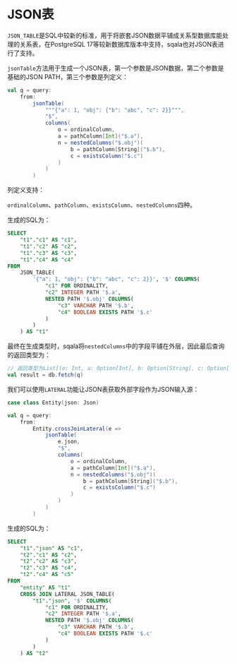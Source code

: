# JSON表

`JSON_TABLE`是SQL中较新的标准，用于将嵌套JSON数据平铺成关系型数据库能处理的关系表，在PostgreSQL 17等较新数据库版本中支持，sqala也对JSON表进行了支持。

`jsonTable`方法用于生成一个JSON表，第一个参数是JSON数据，第二个参数是基础的JSON PATH，第三个参数是列定义：

```scala
val q = query:
    from:
        jsonTable(
            """{"a": 1, "obj": {"b": "abc", "c": 2}}""",
            "$",
            columns(
                o = ordinalColumn,
                a = pathColumn[Int]("$.a"),
                n = nestedColumns("$.obj")(
                    b = pathColumn[String]("$.b"),
                    c = existsColumn("$.c")
                )
            )
        )
```

列定义支持：

`ordinalColumn`、`pathColumn`、`existsColumn`、`nestedColumns`四种。

生成的SQL为：

```sql
SELECT
    "t1"."c1" AS "c1",
    "t1"."c2" AS "c2",
    "t1"."c3" AS "c3",
    "t1"."c4" AS "c4"
FROM
    JSON_TABLE(
        '{"a": 1, "obj": {"b": "abc", "c": 2}}', '$' COLUMNS(
            "c1" FOR ORDINALITY,
            "c2" INTEGER PATH '$.a',
            NESTED PATH '$.obj' COLUMNS(
                "c3" VARCHAR PATH '$.b',
                "c4" BOOLEAN EXISTS PATH '$.c'
            )
        )
    ) AS "t1"
```

最终在生成类型时，sqala将`nestedColumns`中的字段平铺在外层，因此最后查询的返回类型为：

```scala
// 返回类型为List[(o: Int, a: Option[Int], b: Option[String], c: Option[Boolean])]
val result = db.fetch(q)
```

我们可以使用`LATERAL`功能让JSON表获取外部字段作为JSON输入源：

```scala
case class Entity(json: Json)

val q = query:
    from:
        Entity.crossJoinLateral(e =>
            jsonTable(
                e.json,
                "$",
                columns(
                    o = ordinalColumn,
                    a = pathColumn[Int]("$.a"),
                    n = nestedColumns("$.obj")(
                        b = pathColumn[String]("$.b"),
                        c = existsColumn("$.c")
                    )
                )
            )
        )
```

生成的SQL为：

```sql
SELECT
    "t1"."json" AS "c1",
    "t2"."c1" AS "c2",
    "t2"."c2" AS "c3",
    "t2"."c3" AS "c4",
    "t2"."c4" AS "c5"
FROM
    "entity" AS "t1"
    CROSS JOIN LATERAL JSON_TABLE(
        "t1"."json", '$' COLUMNS(
            "c1" FOR ORDINALITY,
            "c2" INTEGER PATH '$.a',
            NESTED PATH '$.obj' COLUMNS(
                "c3" VARCHAR PATH '$.b',
                "c4" BOOLEAN EXISTS PATH '$.c'
            )
        )
    ) AS "t2"
```